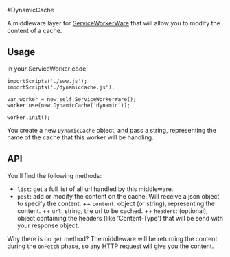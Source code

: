 #DynamicCache

A middleware layer for [ServiceWorkerWare](https://github.com/arcturus/serviceworkerware/) that will allow you to modify the content of a cache.

## Usage

In your ServiceWorker code:

```
importScripts('./sww.js');
importScripts('./dynamiccache.js');

var worker = new self.ServiceWorkerWare();
worker.use(new DynamicCache('dynamic'));

worker.init();
```

You create a new `DynamicCache` object, and pass a string, representing the name of the cache that this worker will be handling.


## API

You'll find the following methods:

+ `list`: get a full list of all url handled by this middleware.
+ `post`: add or modify the content on the cache. Will receive a json object to specify the content:
++ `content`: object (or string), representing the content.
++ `url`: string, the url to be cached.
++ `headers`: (optional), object containing the headers (like 'Content-Type') that will be send with your response object.

Why there is no `get` method? The middleware will be returning the content during the `onFetch` phase, so any HTTP request will give you the content.




